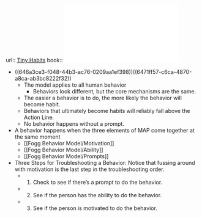 url:: [Tiny Habits](https://www.goodreads.com/book/show/43261127-tiny-habits)
book:: ![Tiny Habits_ The Small Changes That Change - Bj Fogg.pdf](../assets/Tiny_Habits_The_Small_Changes_That_Change_-_Bj_Fogg_1684663253979_0.pdf)

- ((646a3ce3-f048-44b3-ac76-0209aa1ef398))((6471ff57-c6ca-4870-a8ca-ab3bc8222f32))
    - The model applies to all human behavior
        - Behaviors look different, but the core mechanisms are the same.
    - The easier a behavior is to do, the more likely the behavior will become habit.
    - Behaviors that ultimately become habits will reliably fall above the Action Line.
    - No behavior happens without a prompt.
- A behavior happens when the three elements of MAP come together at the same moment
    - [[Fogg Behavior Model/Motivation]]
    - [[Fogg Behavior Model/Ability]]
    - [[Fogg Behavior Model/Prompts]]
- Three Steps for Troubleshooting a Behavior:
  Notice that fussing around with motivation is the last step in the troubleshooting order.
    - 1. Check to see if there’s a prompt to do the behavior.
    - 2. See if the person has the ability to do the behavior.
    - 3. See if the person is motivated to do the behavior.